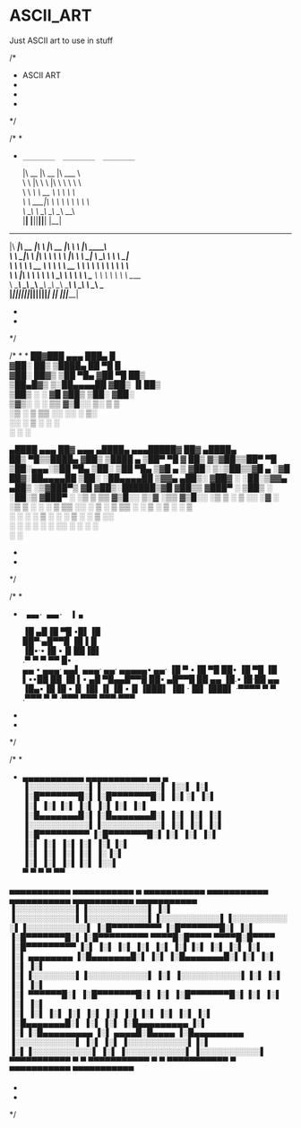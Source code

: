 # ASCII_ART
 Just ASCII art to use in stuff
 
 /*
 *  ASCII ART
 * 
 * 
 * 
 */


/*
 *        
 *     ________  ________  ________                                                  
      |\   __  \|\   __  \|\   ___  \                                                
      \ \  \|\  \ \  \|\  \ \  \\ \  \                                               
       \ \   ____\ \   __  \ \  \\ \  \                                              
        \ \  \___|\ \  \ \  \ \  \\ \  \                                             
         \ \__\    \ \__\ \__\ \__\\ \__\                                            
          \|__|     \|__|\|__|\|__| \|__|                                            
                                                                                
                                                                    
 ________  ________  ___       ________  ________ _________  ___  ________     
|\   ____\|\   __  \|\  \     |\   __  \|\   ____\\___   ___\\  \|\   ____\    
\ \  \___|\ \  \|\  \ \  \    \ \  \|\  \ \  \___\|___ \  \_\ \  \ \  \___|    
 \ \  \  __\ \   __  \ \  \    \ \   __  \ \  \       \ \  \ \ \  \ \  \       
  \ \  \|\  \ \  \ \  \ \  \____\ \  \ \  \ \  \____   \ \  \ \ \  \ \  \____  
   \ \_______\ \__\ \__\ \_______\ \__\ \__\ \_______\  \ \__\ \ \__\ \_______\
    \|_______|\|__|\|__|\|_______|\|__|\|__|\|_______|   \|__|  \|__|\|_______|
                                                                               
                                                                               
                                                                                  
 * 
 * 
 */


 /*
  * 
  * 
                 ██▓███      ▄▄▄          ███▄      █                      
               ▓██░  ██▒  ▒████▄        ██ ▀█     █                      
               ▓██░ ██▓▒ ▒██    ▀█▄    ▓██  ▀█  ██▒                     
               ▒██▄█▓▒  ▒░██▄▄▄▄██   ▓██▒  ▐▌██▒                     
               ▒██▒ ░     ░ ▓█     ▓██▒  ▒██░   ▓██░                     
               ▒▓▒░ ░     ░ ▒▒     ▓▒█░░  ▒░      ▒ ▒                      
               ░▒ ░        ▒ ▒▒        ░░    ░░     ░ ▒░                     
               ░░           ░  ▒      ░   ░ ░                      
                              ░  ░         ░                      
                                                                  
  ▄████   ▄▄▄        ██▓    ▄▄▄       ▄████▄       ▄▄▄█████▓ ██▓ ▄████▄  
 ██▒ ▀█▒▒████▄    ▓██▒   ▒████ ▄    ▒██▀ ▀█  ▓  ██▒ ▓▒▓██▒▒██▀ ▀█  
▒██░▄▄▄░▒██  ▀█▄  ▒██░   ▒██  ▀█▄  ▒▓█    ▄ ▒ ▓██░ ▒░▒██▒▒▓█    ▄ 
░▓█  ██▓░██▄▄▄▄██ ▒██░   ░██▄▄▄▄██ ▒▓▓▄ ▄██▒░ ▓██▓ ░ ░██░▒▓▓▄ ▄██▒
░▒▓███▀▒ ▓█   ▓██▒░██████▒▓█   ▓██▒▒ ▓███▀ ░  ▒██▒ ░ ░██░▒ ▓███▀ ░
 ░▒   ▒  ▒▒   ▓▒█░░ ▒░▓  ░▒▒   ▓▒█░░ ░▒ ▒  ░  ▒ ░░   ░▓  ░ ░▒ ▒  ░
  ░   ░   ▒   ▒▒ ░░ ░ ▒  ░ ▒   ▒▒ ░  ░  ▒       ░     ▒ ░  ░  ▒   
░ ░   ░   ░   ▒     ░ ░    ░   ▒   ░          ░       ▒ ░░        
      ░       ░  ░    ░  ░     ░  ░░ ░                ░  ░ ░      
                                   ░                     ░             
   
  * 
  * 
  */


   /*
  * 
  *      ▄▄▄· ▄▄▄·  ▐ ▄                      
    ▐█ ▄█▐█ ▀█ •█▌▐█                     
     ██▀·▄█▀▀█ ▐█▐▐▌                     
    ▐█▪·•▐█ ▪▐▌██▐█▌                     
    .▀    ▀  ▀ ▀▀ █▪                     
 ▄▄ •  ▄▄▄· ▄▄▌   ▄▄▄·  ▄▄· ▄▄▄▄▄▪   ▄▄· 
▐█ ▀ ▪▐█ ▀█ ██•  ▐█ ▀█ ▐█ ▌▪•██  ██ ▐█ ▌▪
▄█ ▀█▄▄█▀▀█ ██▪  ▄█▀▀█ ██ ▄▄ ▐█.▪▐█·██ ▄▄
▐█▄▪▐█▐█ ▪▐▌▐█▌▐▌▐█ ▪▐▌▐███▌ ▐█▌·▐█▌▐███▌
·▀▀▀▀  ▀  ▀ .▀▀▀  ▀  ▀ ·▀▀▀  ▀▀▀ ▀▀▀·▀▀▀ 
 
  * 
  * 
  */

  /*
   * 
   *  ▄▄▄▄▄▄▄▄▄▄▄     ▄▄▄▄▄▄▄▄▄▄▄   ▄▄          ▄                                                             
     ▐░░░░░░░░░░░▌▐░░░░░░░░░░░▌ ▐░░▌       ▐░▌                                                            
     ▐░█▀▀▀▀▀▀▀█░▌▐░█▀▀▀▀▀▀▀█░▌ ▐░▌░▌     ▐░▌                                                            
     ▐░▌           ▐░▌▐░▌           ▐░▌ ▐░▌▐░▌    ▐░▌                                                            
     ▐░█▄▄▄▄▄▄▄█░▌▐░█▄▄▄▄▄▄▄█░▌ ▐░▌ ▐░▌  ▐░▌                                                            
     ▐░░░░░░░░░░░▌▐░░░░░░░░░░░▌ ▐░▌  ▐░▌ ▐░▌                                                            
     ▐░█▀▀▀▀▀▀▀▀▀  ▐░█▀▀▀▀▀▀▀█░▌▐░▌   ▐░▌ ▐░▌                                                            
     ▐░▌                 ▐░▌           ▐░▌▐░▌    ▐░▌▐░▌                                                            
     ▐░▌                 ▐░▌           ▐░▌▐░▌     ▐░▐░▌                                                            
     ▐░▌                 ▐░▌           ▐░▌▐░▌      ▐░░▌                                                            
      ▀                    ▀               ▀  ▀          ▀▀                                                             
                                                                                                        
 ▄▄▄▄▄▄▄▄▄▄▄   ▄▄▄▄▄▄▄▄▄▄▄     ▄                  ▄▄▄▄▄▄▄▄▄▄▄    ▄▄▄▄▄▄▄▄▄▄▄  ▄▄▄▄▄▄▄▄▄▄▄   ▄▄▄▄▄▄▄▄▄▄▄    ▄▄▄▄▄▄▄▄▄▄▄ 
▐░░░░░░░░░░░▌▐░░░░░░░░░░░▌ ▐░▌               ▐░░░░░░░░░░░▌▐░░░░░░░░░░░▌▐░░░░░░░░░░░▌▐░░░░░░░░░░░▌▐░░░░░░░░░░░▌
▐░█▀▀▀▀▀▀▀▀▀ ▐░█▀▀▀▀▀▀▀█░▌ ▐░▌                ▐░█▀▀▀▀▀▀▀█░▌▐░█▀▀▀▀▀▀▀▀▀  ▀▀▀▀█░█▀▀▀▀   ▀▀▀▀█░█▀▀▀▀   ▐░█▀▀▀▀▀▀▀▀▀ 
▐░▌                ▐░▌           ▐░▌ ▐░▌                ▐░▌           ▐░▌▐░▌                       ▐░▌                ▐░▌         ▐░▌          
▐░▌ ▄▄▄▄▄▄▄▄  ▐░█▄▄▄▄▄▄▄█░▌ ▐░▌                ▐░█▄▄▄▄▄▄▄█░▌▐░▌                      ▐░▌                 ▐░▌        ▐░▌          
▐░▌▐░░░░░░░░▌▐░░░░░░░░░░░▌ ▐░▌                ▐░░░░░░░░░░░▌▐░▌                      ▐░▌                 ▐░▌        ▐░▌          
▐░▌ ▀▀▀▀▀▀█░▌ ▐░█▀▀▀▀▀▀▀█░▌ ▐░▌                ▐░█▀▀▀▀▀▀▀█░▌▐░▌                      ▐░▌                 ▐░▌        ▐░▌          
▐░▌           ▐░▌ ▐░▌           ▐░▌ ▐░▌                ▐░▌            ▐░▌▐░▌                     ▐░▌                 ▐░▌         ▐░▌          
▐░█▄▄▄▄▄▄▄█░▌ ▐░▌           ▐░▌ ▐░█▄▄▄▄▄▄▄▄▄  ▐░▌           ▐░▌▐░█▄▄▄▄▄▄▄▄▄       ▐░▌          ▄▄▄▄█░█▄▄▄▄   ▐░█▄▄▄▄▄▄▄▄▄ 
▐░░░░░░░░░░░▌ ▐░▌           ▐░▌ ▐░░░░░░░░░░░▌▐░▌           ▐░▌▐░░░░░░░░░░░▌      ▐░▌         ▐░░░░░░░░░░░▌ ▐░░░░░░░░░░░▌
 ▀▀▀▀▀▀▀▀▀▀▀    ▀                ▀   ▀▀▀▀▀▀▀▀▀▀▀   ▀               ▀  ▀▀▀▀▀▀▀▀▀▀▀          ▀            ▀▀▀▀▀▀▀▀▀▀▀    ▀▀▀▀▀▀▀▀▀▀▀ 
                                                                                                        
   * 
   * 
   */
